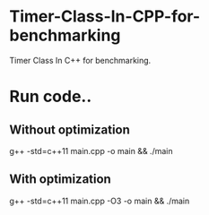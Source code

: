 # Timer-Class-In-CPP-for-benchmarking
Timer Class In C++ for benchmarking.

# Run code..
## Without optimization
g++ -std=c++11 main.cpp -o main && ./main 
## With optimization
g++ -std=c++11 main.cpp -O3 -o main && ./main 



